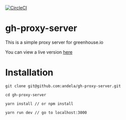 [![CircleCI](https://circleci.com/gh/andela/gh-proxy-server.svg?style=shield&circle-token=50e13c662c12e7b097b57c9587db165de61fa689)](https://circleci.com/gh/andela/gh-proxy-server)
# gh-proxy-server
This is a simple proxy server for greenhouse.io

You can view a live version [here](https://gh-proxy-server.andela.com)

# Installation

```
git clone git@github.com:andela/gh-proxy-server.git

cd gh-proxy-server

yarn install // or npm install

yarn run dev // go to localhost:3000
```


